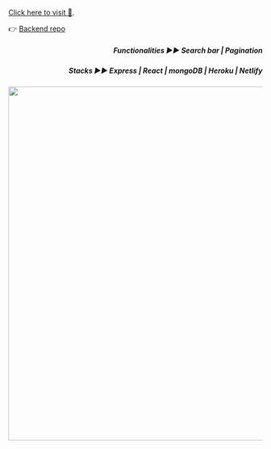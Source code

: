 [Click here to visit 👀](https://my-marvel.netlify.app).

 👉 [Backend repo](https://github.com/Yiyi41/Marvel-backend)

*<h5 align="right">Functionalities ▶︎▶︎ Search bar | Pagination </h5>*
*<h5 align="right">Stacks ▶︎▶︎ Express | React | mongoDB | Heroku | Netlify  </h5>*

<p align="center" >
<img align="center" width="700" src="https://res.cloudinary.com/dps4zteie/image/upload/v1691599861/Capture_d_e%CC%81cran_2023-08-09_a%CC%80_18.48.56_qh9lmi.png"/>
</p>     
